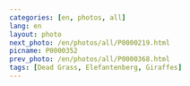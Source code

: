 ```yaml
---
categories: [en, photos, all]
lang: en
layout: photo
next_photo: /en/photos/all/P0000219.html
picname: P0000352
prev_photo: /en/photos/all/P0000368.html
tags: [Dead Grass, Elefantenberg, Giraffes]
---
```

